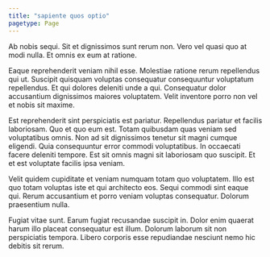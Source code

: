 ```yaml
---
title: "sapiente quos optio"
pagetype: Page
---
```

Ab nobis sequi. Sit et dignissimos sunt rerum non. Vero vel quasi quo at modi nulla. Et omnis ex eum at ratione.

Eaque reprehenderit veniam nihil esse. Molestiae ratione rerum repellendus qui ut. Suscipit quisquam voluptas consequatur consequuntur voluptatum repellendus. Et qui dolores deleniti unde a qui. Consequatur dolor accusantium dignissimos maiores voluptatem. Velit inventore porro non vel et nobis sit maxime.

Est reprehenderit sint perspiciatis est pariatur. Repellendus pariatur et facilis laboriosam. Quo et quo eum est. Totam quibusdam quas veniam sed voluptatibus omnis. Non ad sit dignissimos tenetur sit magni cumque eligendi. Quia consequuntur error commodi voluptatibus.
In occaecati facere deleniti tempore. Est sit omnis magni sit laboriosam quo suscipit. Et et est voluptate facilis ipsa veniam.

Velit quidem cupiditate et veniam numquam totam quo voluptatem. Illo est quo totam voluptas iste et qui architecto eos. Sequi commodi sint eaque qui. Rerum accusantium et porro veniam voluptas consequatur. Dolorum praesentium nulla.

Fugiat vitae sunt. Earum fugiat recusandae suscipit in. Dolor enim quaerat harum illo placeat consequatur est illum. Dolorum laborum sit non perspiciatis tempora. Libero corporis esse repudiandae nesciunt nemo hic debitis sit rerum.
